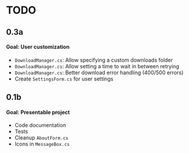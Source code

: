 # TODO

## 0.3a
#### Goal: User customization
- `DownloadManager.cs`: Allow specifying a custom downloads folder
- `DownloadManager.cs`: Allow setting a time to wait in between retrying
- `DownloadManager.cs`: Better download error handling (400/500 errors)
- Create `SettingsForm.cs` for user settings 

## 0.1b
#### Goal: Presentable project
- Code documentation
- Tests
- Cleanup `AboutForm.cs`
- Icons in `MessageBox.cs`